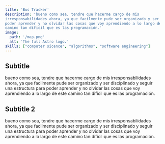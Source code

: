 ```yaml
---
title: 'Bus Tracker'
description: 'bueno como sea, tendre que hacerme cargo de mis
irresponsabilidades ahora, ya que facilmente pude ser organizado y ser para
poder aprender y no olvidar las cosas que voy aprendiendo a lo largo de este
camino tan dificil que es las programación.'
image: 
  path: '/map.png'
  alt: 'The full Astro logo.'
skills: ["computer sicence", "algorithms", "software engineering"]
---
```


## Subtitle

bueno como sea, tendre que hacerme cargo de mis irresponsabilidades ahora, ya
que facilmente pude ser organizado y ser disciplinado y seguir una estructura
para poder aprender y no olvidar las cosas que voy aprendiendo a lo largo de
este camino tan dificil que es las programación.

## Subtitle 2

bueno como sea, tendre que hacerme cargo de mis irresponsabilidades ahora, ya
que facilmente pude ser organizado y ser disciplinado y seguir una estructura
para poder aprender y no olvidar las cosas que voy aprendiendo a lo largo de
este camino tan dificil que es las programación.
